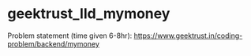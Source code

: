 # geektrust_lld_mymoney
Problem statement (time given 6-8hr): https://www.geektrust.in/coding-problem/backend/mymoney
